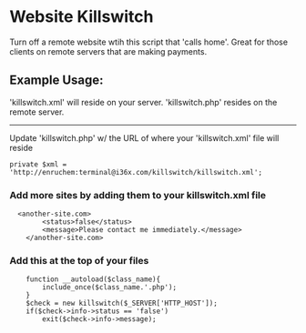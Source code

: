 # Website Killswitch

Turn off a remote website wtih this script that 'calls home'.  Great for those clients on remote servers that are making payments.


## Example Usage:

'killswitch.xml' will reside on your server.  'killswitch.php' resides on the remote server.

----

Update 'killswitch.php' w/ the URL of where your 'killswitch.xml' file will reside
```
private $xml = 'http://enruchem:terminal@i36x.com/killswitch/killswitch.xml';
```

### Add more sites by adding them to your killswitch.xml file
```
  <another-site.com>
		<status>false</status>
		<message>Please contact me immediately.</message>
	</another-site.com>
```

### Add this at the top of your files
```
	function __autoload($class_name){
        include_once($class_name.'.php');
    }
	$check = new killswitch($_SERVER['HTTP_HOST']);
	if($check->info->status == 'false')
		exit($check->info->message);
```
